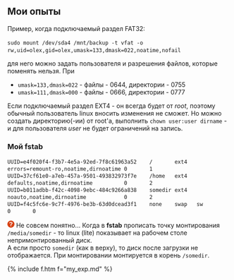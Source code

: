 ## Мои опыты

Пример, когда подключаемый раздел FAT32:

`sudo mount /dev/sda4 /mnt/backup -t vfat -o rw,uid=olex,gid=olex,umask=133,dmask=022,noatime,nofail`

для него можно задать пользователя и разрешения файлов, которые поменять нельзя. При

- `umask=133,dmask=022` - файлы - 0644, директории - 0755
- `umask=111,dmask=000` - файлы - 0666, директории - 0777

Если подключаемый раздел EXT4 - он всегда будет от _root_, поэтому обычный пользователь linux вносить изменения не сможет.
Но можно создать директорию(-ии) от root'а, выполнить `chown user:user dirname` - и для пользователя _user_ не будет ограничений на запись.

### Мой fstab

```
UUID=e4f020f4-f3b7-4e5a-92ed-7f8c61963a52    /       ext4   errors=remount-ro,noatime,dirnoatime 0       1
UUID=37cf61e0-a7eb-457a-9501-493832973f7e    /home   ext4   defaults,noatime,dirnoatime          0       2
UUID=b011adbb-f42c-4098-9ebc-484c9266a838    somedir ext4   noauto,noatime,dirnoatime            0       2
UUID=f4c5fc6e-9c7f-4976-be3b-63d0dcead3f1    none    swap   sw                                   0       0
```
![?](/i/qu.png) Не совсем понятно... Когда в **fstab** прописать точку монтирования `/media/somedir` - то linux (lite) показывает на рабочем столе непримонтированный диск.  
А если просто `somedir` (как в верху), то диск после загрузки не отображается. При монтировании монтируется в корень `/somedir`.

{% include f.htm f="my_exp.md" %}
